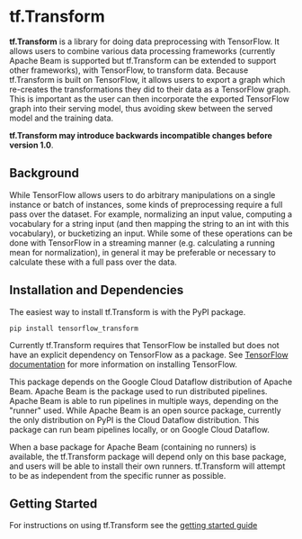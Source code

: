 # tf.Transform

**tf.Transform** is a library for doing data preprocessing with TensorFlow. It
allows users to combine various data processing frameworks (currently Apache
Beam is supported but tf.Transform can be extended to support other frameworks),
with TensorFlow, to transform data. Because tf.Transform is built on TensorFlow,
it allows users to export a graph which re-creates the transformations they did
to their data as a TensorFlow graph. This is important as the user can then
incorporate the exported TensorFlow graph into their serving model, thus
avoiding skew between the served model and the training data.

**tf.Transform may introduce backwards incompatible changes before version
1.0**.

## Background

While TensorFlow allows users to do arbitrary manipulations on a single instance
or batch of instances, some kinds of preprocessing require a full pass over the
dataset. For example, normalizing an input value, computing a vocabulary for a
string input (and then mapping the string to an int with this vocabulary), or
bucketizing an input. While some of these operations can be done with TensorFlow
in a streaming manner (e.g. calculating a running mean for normalization), in
general it may be preferable or necessary to calculate these with a full pass
over the data.

## Installation and Dependencies

The easiest way to install tf.Transform is with the PyPI package.

`pip install tensorflow_transform`

Currently tf.Transform requires that TensorFlow be installed but does not have
an explicit dependency on TensorFlow as a package. See [TensorFlow
documentation](https://www.tensorflow.org/install/) for more information on
installing TensorFlow.

This package depends on the Google Cloud Dataflow distribution of Apache Beam.
Apache Beam is the package used to run distributed pipelines. Apache Beam is
able to run pipelines in multiple ways, depending on the "runner" used. While
Apache Beam is an open source package, currently the only distribution on PyPI
is the Cloud Dataflow distribution. This package can run beam pipelines locally,
or on Google Cloud Dataflow.

When a base package for Apache Beam (containing no runners) is available, the
tf.Transform package will depend only on this base package, and users will be
able to install their own runners. tf.Transform will attempt to be as
independent from the specific runner as possible.

## Getting Started

For instructions on using tf.Transform see the [getting started
guide](./getting_started.md)
